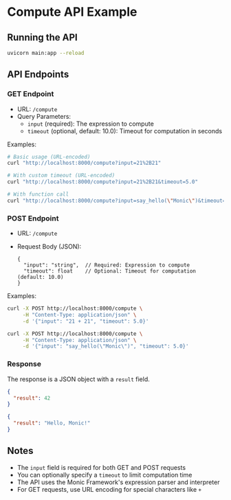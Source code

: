 # Compute API Example

## Running the API

```bash
uvicorn main:app --reload
```

## API Endpoints

### GET Endpoint

- URL: `/compute`
- Query Parameters:
  - `input` (required): The expression to compute
  - `timeout` (optional, default: 10.0): Timeout for computation in seconds

Examples:

```bash
# Basic usage (URL-encoded)
curl "http://localhost:8000/compute?input=21%2B21"

# With custom timeout (URL-encoded)
curl "http://localhost:8000/compute?input=21%2B21&timeout=5.0"
```

```bash
# With function call
curl "http://localhost:8000/compute?input=say_hello(\"Monic\")&timeout=5.0"
```

### POST Endpoint

- URL: `/compute`
- Request Body (JSON):

  ```jsonc
  {
    "input": "string",  // Required: Expression to compute
    "timeout": float    // Optional: Timeout for computation (default: 10.0)
  }
  ```

Examples:

```bash
curl -X POST http://localhost:8000/compute \
     -H "Content-Type: application/json" \
     -d '{"input": "21 + 21", "timeout": 5.0}'
```

```bash
curl -X POST http://localhost:8000/compute \
     -H "Content-Type: application/json" \
     -d '{"input": "say_hello(\"Monic\")", "timeout": 5.0}'
```

### Response

The response is a JSON object with a `result` field.

```json
{
  "result": 42
}
```

```json
{
  "result": "Hello, Monic!"
}
```

## Notes

- The `input` field is required for both GET and POST requests
- You can optionally specify a `timeout` to limit computation time
- The API uses the Monic Framework's expression parser and interpreter
- For GET requests, use URL encoding for special characters like `+`
